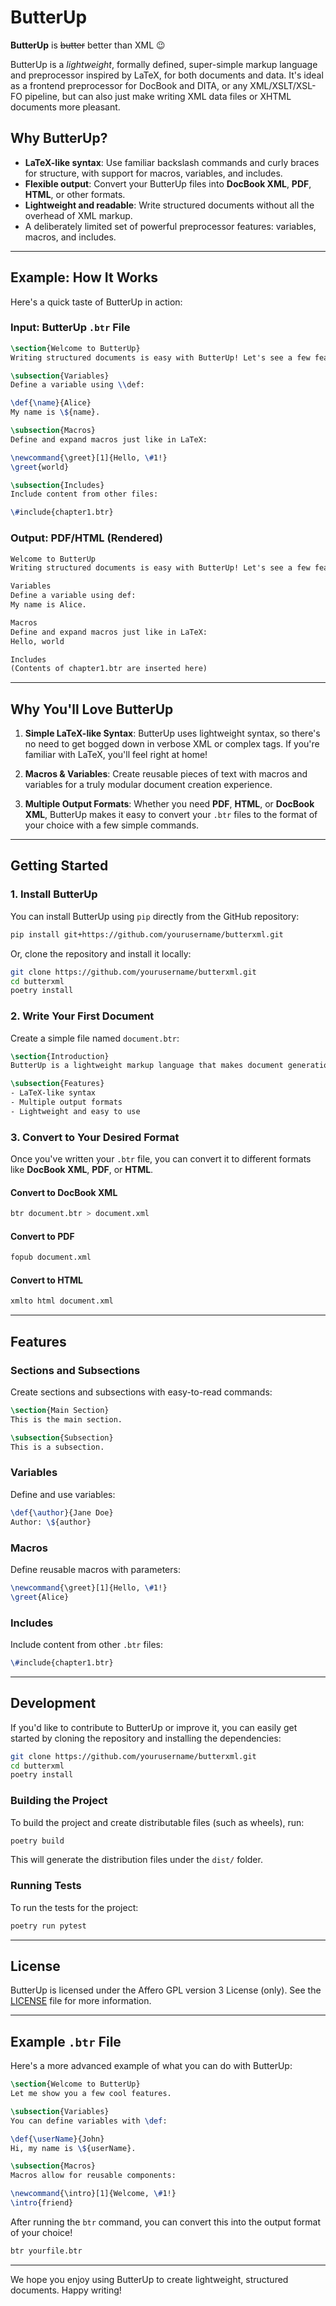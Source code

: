 # ButterUp

**ButterUp** is ~~butter~~ better than XML 😉

ButterUp is a *lightweight*, formally defined, super-simple markup language and preprocessor inspired by LaTeX, for both documents and data.  It's ideal as a frontend preprocessor for DocBook and DITA, or any XML/XSLT/XSL-FO pipeline, but can also just make writing XML data files or XHTML documents more pleasant.

## Why ButterUp?

- **LaTeX-like syntax**: Use familiar backslash commands and curly braces for structure, with support for macros, variables, and includes.
- **Flexible output**: Convert your ButterUp files into **DocBook XML**, **PDF**, **HTML**, or other formats.
- **Lightweight and readable**: Write structured documents without all the overhead of XML markup.
- A deliberately limited set of powerful preprocessor features: variables, macros, and includes.

---

## Example: How It Works

Here's a quick taste of ButterUp in action:

### Input: ButterUp `.btr` File

```latex
\section{Welcome to ButterUp}
Writing structured documents is easy with ButterUp! Let's see a few features:

\subsection{Variables}
Define a variable using \\def:

\def{\name}{Alice}
My name is \${name}.

\subsection{Macros}
Define and expand macros just like in LaTeX:

\newcommand{\greet}[1]{Hello, \#1!}
\greet{world}

\subsection{Includes}
Include content from other files:

\#include{chapter1.btr}
```

### Output: PDF/HTML (Rendered)

```latex
Welcome to ButterUp
Writing structured documents is easy with ButterUp! Let's see a few features:

Variables
Define a variable using def:
My name is Alice.

Macros
Define and expand macros just like in LaTeX:
Hello, world

Includes
(Contents of chapter1.btr are inserted here)
```

---

## Why You'll Love ButterUp

1. **Simple LaTeX-like Syntax**: ButterUp uses lightweight syntax, so there's no need to get bogged down in verbose XML or complex tags. If you're familiar with LaTeX, you'll feel right at home!
   
2. **Macros & Variables**: Create reusable pieces of text with macros and variables for a truly modular document creation experience. 

3. **Multiple Output Formats**: Whether you need **PDF**, **HTML**, or **DocBook XML**, ButterUp makes it easy to convert your `.btr` files to the format of your choice with a few simple commands.

---

## Getting Started

### 1. Install ButterUp

You can install ButterUp using `pip` directly from the GitHub repository:

```bash
pip install git+https://github.com/yourusername/butterxml.git
```

Or, clone the repository and install it locally:

```bash
git clone https://github.com/yourusername/butterxml.git
cd butterxml
poetry install
```

### 2. Write Your First Document

Create a simple file named `document.btr`:

```latex
\section{Introduction}
ButterUp is a lightweight markup language that makes document generation a breeze!

\subsection{Features}
- LaTeX-like syntax
- Multiple output formats
- Lightweight and easy to use
```

### 3. Convert to Your Desired Format

Once you've written your `.btr` file, you can convert it to different formats like **DocBook XML**, **PDF**, or **HTML**.

#### Convert to DocBook XML

```bash
btr document.btr > document.xml
```

#### Convert to PDF

```bash
fopub document.xml
```

#### Convert to HTML

```bash
xmlto html document.xml
```

---

## Features

### Sections and Subsections

Create sections and subsections with easy-to-read commands:

```latex
\section{Main Section}
This is the main section.

\subsection{Subsection}
This is a subsection.
```

### Variables

Define and use variables:

```latex
\def{\author}{Jane Doe}
Author: \${author}
```

### Macros

Define reusable macros with parameters:

```latex
\newcommand{\greet}[1]{Hello, \#1!}
\greet{Alice}
```

### Includes

Include content from other `.btr` files:

```latex
\#include{chapter1.btr}
```

---

## Development

If you'd like to contribute to ButterUp or improve it, you can easily get started by cloning the repository and installing the dependencies:

```bash
git clone https://github.com/yourusername/butterxml.git
cd butterxml
poetry install
```

### Building the Project

To build the project and create distributable files (such as wheels), run:

```bash
poetry build
```

This will generate the distribution files under the `dist/` folder.

### Running Tests

To run the tests for the project:

```bash
poetry run pytest
```

---

## License

ButterUp is licensed under the Affero GPL version 3 License (only). See the [LICENSE](LICENSE) file for more information.

---

## Example `.btr` File

Here's a more advanced example of what you can do with ButterUp:

```latex
\section{Welcome to ButterUp}
Let me show you a few cool features.

\subsection{Variables}
You can define variables with \def:

\def{\userName}{John}
Hi, my name is \${userName}.

\subsection{Macros}
Macros allow for reusable components:

\newcommand{\intro}[1]{Welcome, \#1!}
\intro{friend}
```

After running the `btr` command, you can convert this into the output format of your choice!

```bash
btr yourfile.btr
```

---

We hope you enjoy using ButterUp to create lightweight, structured documents. Happy writing!
